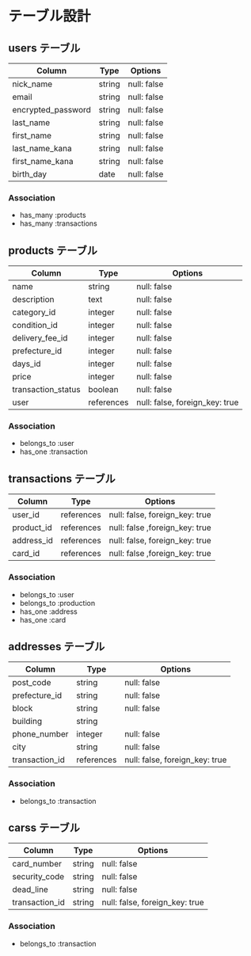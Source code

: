 # テーブル設計

## users テーブル

| Column             | Type     | Options     |
| ---------------    | -------- | ----------- |
| nick_name          | string   | null: false |
| email              | string   | null: false |
| encrypted_password | string   | null: false |
| last_name          | string   | null: false |
| first_name         | string   | null: false |
| last_name_kana     | string   | null: false |
| first_name_kana    | string   | null: false |
| birth_day          | date     | null: false |

### Association

- has_many :products
- has_many :transactions

## products テーブル

| Column            | Type       | Options                        |
| ----------------- | ---------- | ------------------------------ |
| name              | string     | null: false                    |
| description       | text       | null: false                    |
| category_id       | integer    | null: false                    |
| condition_id      | integer    | null: false                    |
| delivery_fee_id   | integer    | null: false                    |
| prefecture_id     | integer    | null: false                    |
| days_id           | integer    | null: false                    |
| price             | integer    | null: false                    |
| transaction_status| boolean    | null: false                    |
| user              | references | null: false, foreign_key: true |

### Association

- belongs_to :user
- has_one :transaction

## transactions テーブル

| Column         | Type         | Options                        |
| -------------- | ------------ | ------------------------------ |
| user_id        | references   | null: false, foreign_key: true |
| product_id     | references   | null: false ,foreign_key: true |
| address_id     | references   | null: false, foreign_key: true |
| card_id        | references   | null: false ,foreign_key: true |

### Association

- belongs_to :user
- belongs_to :production
- has_one :address
- has_one :card

## addresses テーブル

| Column          | Type         | Options                        |
| --------------- | ------------ | ------------------------------ |
| post_code       | string       | null: false                    |
| prefecture_id   | string       | null: false                    |
| block           | string       | null: false                    |
| building        | string       |                                |
| phone_number    | integer      | null: false                    |
| city            | string       | null: false                    |
| transaction_id  | references   | null: false, foreign_key: true |

### Association

- belongs_to :transaction

## carss テーブル

| Column             | Type         | Options                        |
| ------------------ | ------------ | ------------------------------ |
| card_number        | string       | null: false                    |
| security_code      | string       | null: false                    |
| dead_line          | string       | null: false                    |
| transaction_id     | string       | null: false, foreign_key: true |

### Association

- belongs_to :transaction
